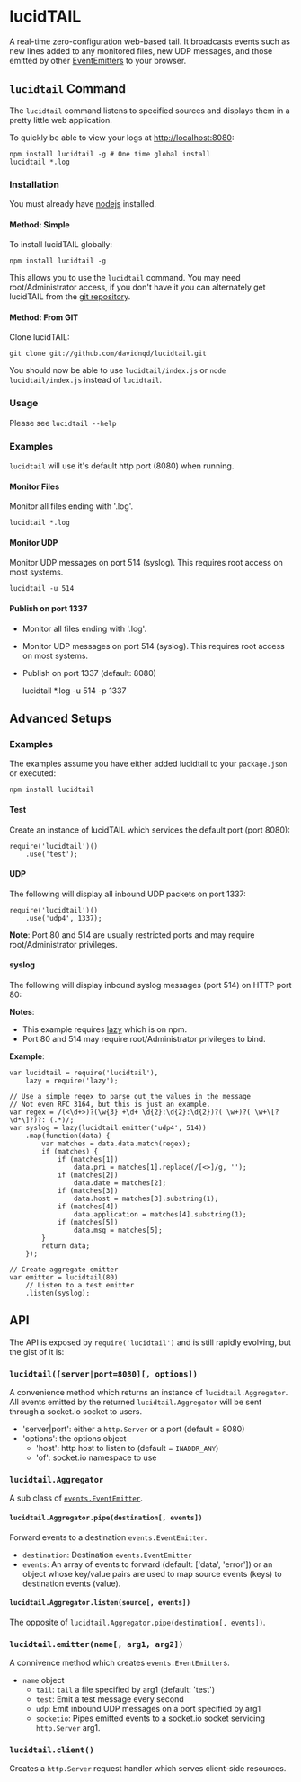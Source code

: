 lucidTAIL
=========

A real-time zero-configuration web-based tail. It broadcasts events such as
new lines added to any monitored files, new UDP messages, and those emitted by other
[EventEmitters](http://nodejs.org/api/events.html#events_class_events_eventemitter)
to your browser.

`lucidtail` Command
-------------------

The `lucidtail` command listens to specified sources and displays them in a pretty little
web application.

To quickly be able to view your logs at [http://localhost:8080](http://localhost:8080):

	npm install lucidtail -g # One time global install
	lucidtail *.log

### Installation

You must already have [nodejs](http://nodejs.org/download/) installed.

#### Method: Simple

To install lucidTAIL globally:

	npm install lucidtail -g

This allows you to use the `lucidtail` command. You may need root/Administrator access, if
you don't have it you can alternately get lucidTAIL from the [git repository](#from-git).

#### Method: From GIT

Clone lucidTAIL:

	git clone git://github.com/davidnqd/lucidtail.git

You should now be able to use `lucidtail/index.js` or `node lucidtail/index.js`
instead of `lucidtail`.

### Usage

Please see `lucidtail --help`

### Examples

`lucidtail` will use it's default http port (8080) when running.

#### Monitor Files

Monitor all files ending with '.log'.

	lucidtail *.log

#### Monitor UDP

Monitor UDP messages on port 514 (syslog). This requires root access on most systems.

	lucidtail -u 514

#### Publish on port 1337

 * Monitor all files ending with '.log'.
 * Monitor UDP messages on port 514 (syslog). This requires root access on most systems.
 * Publish on port 1337 (default: 8080)


	lucidtail *.log -u 514 -p 1337


Advanced Setups
---------------

### Examples

The examples assume you have either added lucidtail to your `package.json` or executed:

	npm install lucidtail

#### Test

Create an instance of lucidTAIL which services the default port (port 8080):

	require('lucidtail')()
		.use('test');

#### UDP

The following will display all inbound UDP packets on port 1337:

	require('lucidtail')()
		.use('udp4', 1337);

**Note**: Port 80 and 514 are usually restricted ports and may require root/Administrator
privileges.

#### syslog

The following will display inbound syslog messages (port 514) on HTTP port 80:

**Notes**:

 * This example requires [lazy](https://npmjs.org/package/lazy) which is on npm.
 * Port 80 and 514 may require root/Administrator privileges to bind.

**Example**:

	var lucidtail = require('lucidtail'),
		lazy = require('lazy');

	// Use a simple regex to parse out the values in the message
	// Not even RFC 3164, but this is just an example.
	var regex = /(<\d+>)?(\w{3} +\d+ \d{2}:\d{2}:\d{2})?( \w+)?( \w+\[?\d*\]?)?: (.*)/;
	var syslog = lazy(lucidtail.emitter('udp4', 514))
		.map(function(data) {
			var matches = data.data.match(regex);
			if (matches) {
				if (matches[1])
					data.pri = matches[1].replace(/[<>]/g, '');
				if (matches[2])
					data.date = matches[2];
				if (matches[3])
					data.host = matches[3].substring(1);
				if (matches[4])
					data.application = matches[4].substring(1);
				if (matches[5])
					data.msg = matches[5];
			}
			return data;
		});

	// Create aggregate emitter
	var emitter = lucidtail(80)
		// Listen to a test emitter
		.listen(syslog);

API
---

The API is exposed by `require('lucidtail')` and is still rapidly evolving, but the gist
of it is:

### `lucidtail([server|port=8080][, options])`

A convenience method which returns an instance of `lucidtail.Aggregator`. All events
emitted by the returned `lucidtail.Aggregator` will be sent through a socket.io socket to 
users.

 * 'server|port': either a `http.Server` or a port (default = 8080)
 * 'options': the options object
	* 'host': http host to listen to (default = `INADDR_ANY`)
	* 'of': socket.io namespace to use

### `lucidtail.Aggregator`

A sub class of [`events.EventEmitter`](http://nodejs.org/api/events.html#events_class_events_eventemitter).

#### `lucidtail.Aggregator.pipe(destination[, events])`

Forward events to a destination `events.EventEmitter`.

 * `destination`: Destination `events.EventEmitter`
 * `events`: An array of events to forward (default: ['data', 'error']) or an object whose
 key/value pairs are used to map source events (keys) to destination events (value).

#### `lucidtail.Aggregator.listen(source[, events])`

The opposite of `lucidtail.Aggregator.pipe(destination[, events])`.

### `lucidtail.emitter(name[, arg1, arg2])`

A connivence method which creates `events.EventEmitter`s.

 * `name` object
	* `tail`: `tail` a file specified by arg1 (default: 'test')
	* `test`: Emit a test message every second
	* `udp`: Emit inbound UDP messages on a port specified by arg1
	* `socketio`: Pipes emitted events to a socket.io socket servicing `http.Server` arg1.

### `lucidtail.client()`

Creates a `http.Server` request handler which serves client-side resources.
